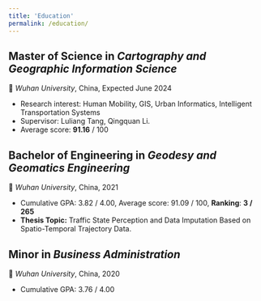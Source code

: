 ```yaml
---
title: 'Education'
permalink: /education/
---
```


**Master of Science** in *Cartography and Geographic Information Science*
------
:memo: *Wuhan University*, China, Expected June 2024

  - Research interest: Human Mobility, GIS, Urban Informatics, Intelligent Transportation Systems
  - Supervisor: Luliang Tang, Qingquan Li.
  - Average score: **91.16** / 100

**Bachelor of Engineering** in *Geodesy and Geomatics Engineering*
------
:round_pushpin: *Wuhan University*, China, 2021

  - Cumulative GPA: 3.82 / 4.00, Average score: 91.09 / 100, **Ranking**: **3 / 265**
  - **Thesis Topic:** Traffic State Perception and Data Imputation Based on Spatio-Temporal Trajectory Data.

**Minor** in *Business Administration*
------
:round_pushpin: *Wuhan University*, China, 2020

  - Cumulative GPA: 3.76 / 4.00
